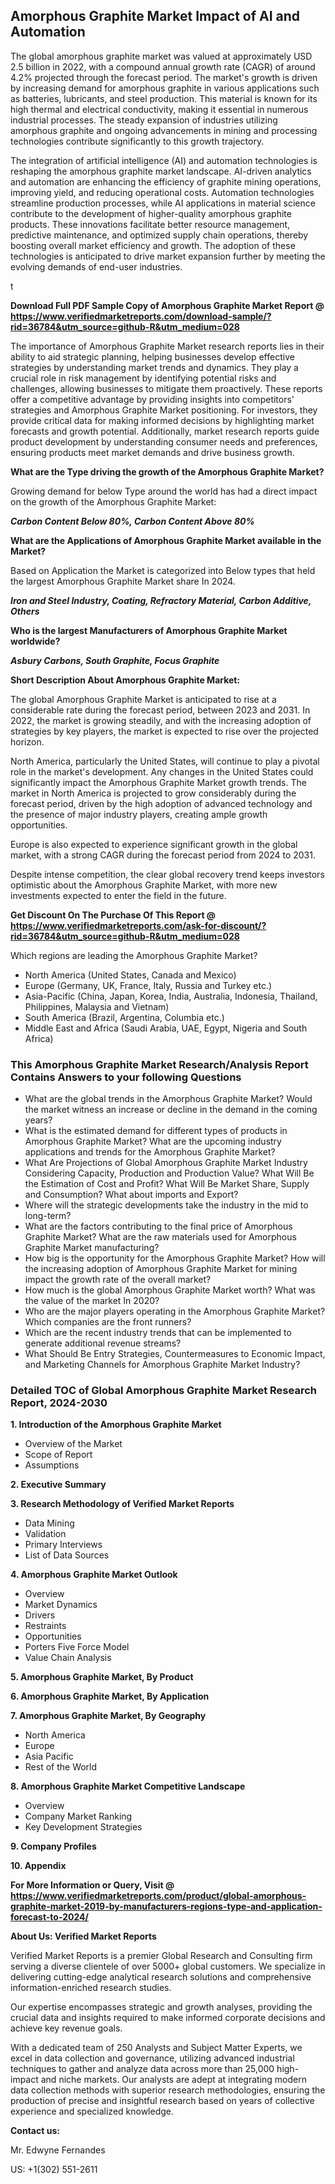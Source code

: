 <h2>Amorphous Graphite Market Impact of AI and Automation</h2><p>The global amorphous graphite market was valued at approximately USD 2.5 billion in 2022, with a compound annual growth rate (CAGR) of around 4.2% projected through the forecast period. The market's growth is driven by increasing demand for amorphous graphite in various applications such as batteries, lubricants, and steel production. This material is known for its high thermal and electrical conductivity, making it essential in numerous industrial processes. The steady expansion of industries utilizing amorphous graphite and ongoing advancements in mining and processing technologies contribute significantly to this growth trajectory.</p><p>The integration of artificial intelligence (AI) and automation technologies is reshaping the amorphous graphite market landscape. AI-driven analytics and automation are enhancing the efficiency of graphite mining operations, improving yield, and reducing operational costs. Automation technologies streamline production processes, while AI applications in material science contribute to the development of higher-quality amorphous graphite products. These innovations facilitate better resource management, predictive maintenance, and optimized supply chain operations, thereby boosting overall market efficiency and growth. The adoption of these technologies is anticipated to drive market expansion further by meeting the evolving demands of end-user industries.</p>t</p><p id="" class=""><strong>Download Full PDF Sample Copy of Amorphous Graphite Market Report @ <a href="https://www.verifiedmarketreports.com/download-sample/?rid=36784&utm_source=github-R&utm_medium=028" target="_blank">https://www.verifiedmarketreports.com/download-sample/?rid=36784&utm_source=github-R&utm_medium=028</a></strong></p><p>The importance of&nbsp;Amorphous Graphite Market research reports lies in their ability to aid strategic planning, helping businesses develop effective strategies by understanding market trends and dynamics. They play a crucial role in risk management by identifying potential risks and challenges, allowing businesses to mitigate them proactively. These reports offer a competitive advantage by providing insights into competitors' strategies and Amorphous Graphite Market positioning. For investors, they provide critical data for making informed decisions by highlighting market forecasts and growth potential. Additionally, market research reports guide product development by understanding consumer needs and preferences, ensuring products meet market demands and drive business growth.</p><p><strong>What are the&nbsp;Type driving the growth of the Amorphous Graphite Market?</strong></p><p id="" class="">Growing demand for below Type around the world has had a direct impact on the growth of the Amorphous Graphite Market:</p><em><strong>Carbon Content Below 80%, Carbon Content Above 80%</strong></em></p><strong>What are the&nbsp;Applications&nbsp;of Amorphous Graphite Market available in the Market?</strong></p><p id="" class="">Based on Application the Market is categorized into Below types that held the largest Amorphous Graphite Market share In 2024.</p><em><strong>Iron and Steel Industry, Coating, Refractory Material, Carbon Additive, Others</strong></em></p><strong>Who is the largest Manufacturers of Amorphous Graphite Market worldwide?</strong></p><p><em><strong>Asbury Carbons, South Graphite, Focus Graphite</strong></em></p><p id="" class=""><strong>Short Description About Amorphous Graphite Market:</strong></p><p>The global Amorphous Graphite Market is anticipated to rise at a considerable rate during the forecast period, between 2023 and 2031. In 2022, the market is growing steadily, and with the increasing adoption of strategies by key players, the market is expected to rise over the projected horizon.</p><p>North America, particularly the United States, will continue to play a pivotal role in the market's development. Any changes in the United States could significantly impact the Amorphous Graphite Market growth trends. The market in North America is projected to grow considerably during the forecast period, driven by the high adoption of advanced technology and the presence of major industry players, creating ample growth opportunities.</p><p>Europe is also expected to experience significant growth in the global market, with a strong CAGR during the forecast period from 2024 to 2031.</p><p>Despite intense competition, the clear global recovery trend keeps investors optimistic about the Amorphous Graphite Market, with more new investments expected to enter the field in the future.</p><p id="" class=""><strong>Get Discount On The Purchase Of This Report @ <a href="https://www.verifiedmarketreports.com/ask-for-discount/?rid=36784&utm_source=github-R&utm_medium=028" target="_blank">https://www.verifiedmarketreports.com/ask-for-discount/?rid=36784&utm_source=github-R&utm_medium=028</a></strong></p>Which regions are leading the Amorphous Graphite Market?</p><ul><li>North America (United States, Canada and Mexico)</li><li>Europe (Germany, UK, France, Italy, Russia and Turkey etc.)</li><li>Asia-Pacific (China, Japan, Korea, India, Australia, Indonesia, Thailand, Philippines, Malaysia and Vietnam)</li><li>South America (Brazil, Argentina, Columbia etc.)</li><li>Middle East and Africa (Saudi Arabia, UAE, Egypt, Nigeria and South Africa)</li></ul><h3 id="" class="">This Amorphous Graphite Market Research/Analysis Report Contains Answers to your following Questions</h3><ul><li>What are the global trends in the Amorphous Graphite Market? Would the market witness an increase or decline in the demand in the coming years?</li><li>What is the estimated demand for different types of products in Amorphous Graphite Market? What are the upcoming industry applications and trends for the Amorphous Graphite Market?</li><li>What Are Projections of Global Amorphous Graphite Market Industry Considering Capacity, Production and Production Value? What Will Be the Estimation of Cost and Profit? What Will Be Market Share, Supply and Consumption? What about imports and Export?</li><li>Where will the strategic developments take the industry in the mid to long-term?</li><li>What are the factors contributing to the final price of Amorphous Graphite Market? What are the raw materials used for Amorphous Graphite Market manufacturing?</li><li>How big is the opportunity for the Amorphous Graphite Market? How will the increasing adoption of Amorphous Graphite Market for mining impact the growth rate of the overall market?</li><li>How much is the global Amorphous Graphite Market worth? What was the value of the market In 2020?</li><li>Who are the major players operating in the Amorphous Graphite Market? Which companies are the front runners?</li><li>Which are the recent industry trends that can be implemented to generate additional revenue streams?</li><li>What Should Be Entry Strategies, Countermeasures to Economic Impact, and Marketing Channels for Amorphous Graphite Market Industry?</li></ul><h3 id="" class="">Detailed TOC of Global Amorphous Graphite Market Research Report, 2024-2030</h3><p id="" class=""><strong>1. Introduction of the Amorphous Graphite Market</strong></p><ul><li>Overview of the Market</li><li>Scope of Report</li><li>Assumptions</li></ul><p id="" class=""><strong>2. Executive Summary</strong></p><p id="" class=""><strong>3. Research Methodology of Verified Market Reports</strong></p><ul><li>Data Mining</li><li>Validation</li><li>Primary Interviews</li><li>List of Data Sources</li></ul><p id="" class=""><strong>4. Amorphous Graphite Market Outlook</strong></p><ul><li>Overview</li><li>Market Dynamics</li><li>Drivers</li><li>Restraints</li><li>Opportunities</li><li>Porters Five Force Model</li><li>Value Chain Analysis</li></ul><p id="" class=""><strong>5. Amorphous Graphite Market, By Product</strong></p><p id="" class=""><strong>6. Amorphous Graphite Market, By Application</strong></p><p id="" class=""><strong>7. Amorphous Graphite Market, By Geography</strong></p><ul><li>North America</li><li>Europe</li><li>Asia Pacific</li><li>Rest of the World</li></ul><p id="" class=""><strong>8. Amorphous Graphite Market Competitive Landscape</strong></p><ul><li>Overview</li><li>Company Market Ranking</li><li>Key Development Strategies</li></ul><p id="" class=""><strong>9. Company Profiles</strong></p><p id="" class=""><strong>10. Appendix</strong></p><p id="" class=""><strong>For More Information or Query, Visit @ <a href="https://www.verifiedmarketreports.com/product/global-amorphous-graphite-market-2019-by-manufacturers-regions-type-and-application-forecast-to-2024/" target="_blank">https://www.verifiedmarketreports.com/product/global-amorphous-graphite-market-2019-by-manufacturers-regions-type-and-application-forecast-to-2024/</a></strong></p><p id="" class=""><strong>About Us: Verified Market Reports</strong></p><p id="" class="">Verified Market Reports is a premier Global Research and Consulting firm serving a diverse clientele of over 5000+ global customers. We specialize in delivering cutting-edge analytical research solutions and comprehensive information-enriched research studies.</p><p id="" class="">Our expertise encompasses strategic and growth analyses, providing the crucial data and insights required to make informed corporate decisions and achieve key revenue goals.</p><p id="" class="">With a dedicated team of 250 Analysts and Subject Matter Experts, we excel in data collection and governance, utilizing advanced industrial techniques to gather and analyze data across more than 25,000 high-impact and niche markets. Our analysts are adept at integrating modern data collection methods with superior research methodologies, ensuring the production of precise and insightful research based on years of collective experience and specialized knowledge.</p><p id="" class=""><strong>Contact us:</strong></p><p id="" class="">Mr. Edwyne Fernandes</p><p id="" class="">US: +1(302) 551-2611</p>